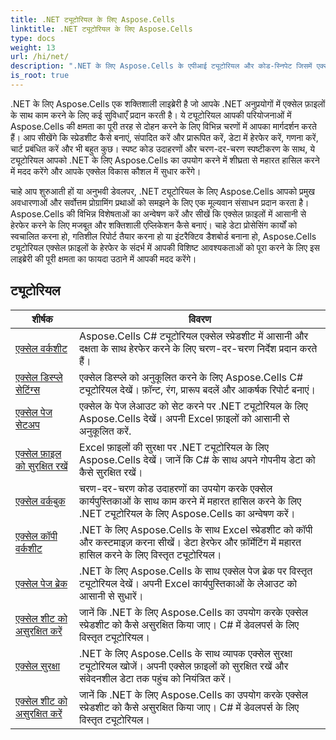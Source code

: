 ```yaml
---
title: .NET ट्यूटोरियल के लिए Aspose.Cells
linktitle: .NET ट्यूटोरियल के लिए Aspose.Cells
type: docs
weight: 13
url: /hi/net/
description: ".NET के लिए Aspose.Cells के एपीआई ट्यूटोरियल और कोड-स्निपेट जिसमें एक्सेल स्प्रेडशीट प्रबंधन का निर्माण, संपादन, रूपांतरण, मुद्रण और कई अन्य सुविधाओं का उपयोग शामिल है।"
is_root: true
---
```


.NET के लिए Aspose.Cells एक शक्तिशाली लाइब्रेरी है जो आपके .NET अनुप्रयोगों में एक्सेल फ़ाइलों के साथ काम करने के लिए कई सुविधाएँ प्रदान करती है। ये ट्यूटोरियल आपकी परियोजनाओं में Aspose.Cells की क्षमता का पूरी तरह से दोहन करने के लिए विभिन्न चरणों में आपका मार्गदर्शन करते हैं। आप सीखेंगे कि स्प्रेडशीट कैसे बनाएं, संपादित करें और प्रारूपित करें, डेटा में हेरफेर करें, गणना करें, चार्ट प्रबंधित करें और भी बहुत कुछ। स्पष्ट कोड उदाहरणों और चरण-दर-चरण स्पष्टीकरण के साथ, ये ट्यूटोरियल आपको .NET के लिए Aspose.Cells का उपयोग करने में शीघ्रता से महारत हासिल करने में मदद करेंगे और आपके एक्सेल विकास कौशल में सुधार करेंगे।

चाहे आप शुरुआती हों या अनुभवी डेवलपर, .NET ट्यूटोरियल के लिए Aspose.Cells आपको प्रमुख अवधारणाओं और सर्वोत्तम प्रोग्रामिंग प्रथाओं को समझने के लिए एक मूल्यवान संसाधन प्रदान करता है। Aspose.Cells की विभिन्न विशेषताओं का अन्वेषण करें और सीखें कि एक्सेल फ़ाइलों में आसानी से हेरफेर करने के लिए मजबूत और शक्तिशाली एप्लिकेशन कैसे बनाएं। चाहे डेटा प्रोसेसिंग कार्यों को स्वचालित करना हो, गतिशील रिपोर्ट तैयार करना हो या इंटरैक्टिव डैशबोर्ड बनाना हो, Aspose.Cells ट्यूटोरियल एक्सेल फ़ाइलों के हेरफेर के संदर्भ में आपकी विशिष्ट आवश्यकताओं को पूरा करने के लिए इस लाइब्रेरी की पूरी क्षमता का फायदा उठाने में आपकी मदद करेंगे।

## ट्यूटोरियल
| शीर्षक | विवरण |
| --- | --- | 
| [एक्सेल वर्कशीट](./excel-worksheet-csharp-tutorials/) | Aspose.Cells C# ट्यूटोरियल एक्सेल स्प्रेडशीट में आसानी और दक्षता के साथ हेरफेर करने के लिए चरण-दर-चरण निर्देश प्रदान करते हैं। |
| [एक्सेल डिस्प्ले सेटिंग्स](./excel-display-settings-csharp-tutorials) | एक्सेल डिस्प्ले को अनुकूलित करने के लिए Aspose.Cells C# ट्यूटोरियल देखें। फ़ॉन्ट, रंग, प्रारूप बदलें और आकर्षक रिपोर्ट बनाएं। |
| [एक्सेल पेज सेटअप](./excel-page-setup) | एक्सेल के पेज लेआउट को सेट करने पर .NET ट्यूटोरियल के लिए Aspose.Cells देखें। अपनी Excel फ़ाइलों को आसानी से अनुकूलित करें. |
| [एक्सेल फ़ाइल को सुरक्षित रखें](./protect-excel-file/) | Excel फ़ाइलों की सुरक्षा पर .NET ट्यूटोरियल के लिए Aspose.Cells देखें। जानें कि C# के साथ अपने गोपनीय डेटा को कैसे सुरक्षित रखें। |
| [एक्सेल वर्कबुक](./excel-workbook/) | चरण-दर-चरण कोड उदाहरणों का उपयोग करके एक्सेल कार्यपुस्तिकाओं के साथ काम करने में महारत हासिल करने के लिए .NET ट्यूटोरियल के लिए Aspose.Cells का अन्वेषण करें। |
| [एक्सेल कॉपी वर्कशीट](./excel-copy-worksheet/) | .NET के लिए Aspose.Cells के साथ Excel स्प्रेडशीट को कॉपी और कस्टमाइज़ करना सीखें। डेटा हेरफेर और फ़ॉर्मेटिंग में महारत हासिल करने के लिए विस्तृत ट्यूटोरियल। |
| [एक्सेल पेज ब्रेक](./excel-page-breaks/) | .NET के लिए Aspose.Cells के साथ एक्सेल पेज ब्रेक पर विस्तृत ट्यूटोरियल देखें। अपनी Excel कार्यपुस्तिकाओं के लेआउट को आसानी से सुधारें। |
| [एक्सेल शीट को असुरक्षित करें](./unprotect-excel-sheet/) | जानें कि .NET के लिए Aspose.Cells का उपयोग करके एक्सेल स्प्रेडशीट को कैसे असुरक्षित किया जाए। C# में डेवलपर्स के लिए विस्तृत ट्यूटोरियल। |
| [एक्सेल सुरक्षा](./excel-security/) | .NET के लिए Aspose.Cells के साथ व्यापक एक्सेल सुरक्षा ट्यूटोरियल खोजें। अपनी एक्सेल फ़ाइलों को सुरक्षित रखें और संवेदनशील डेटा तक पहुंच को नियंत्रित करें। |
| [एक्सेल शीट को असुरक्षित करें](./unprotect-excel-sheet/) | जानें कि .NET के लिए Aspose.Cells का उपयोग करके एक्सेल स्प्रेडशीट को कैसे असुरक्षित किया जाए। C# में डेवलपर्स के लिए विस्तृत ट्यूटोरियल। |